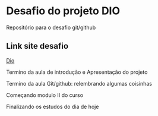 # Desafio do projeto DIO
Repositório para o desafio git/github



## Link site desafio
[Dio](https://www.dio.me/)

Termino da aula de introdução e Apresentação do projeto

Termino da aula Git/github: relembrando algumas coisinhas



Começando modulo II do curso

Finalizando os estudos do dia de hoje 
